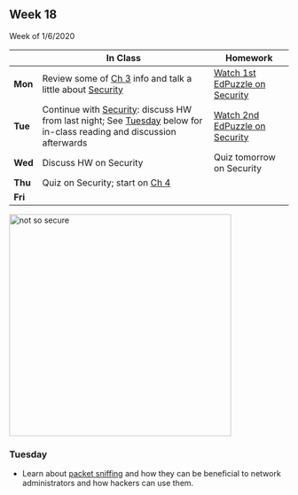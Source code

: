 <meta http-equiv="refresh" content="300"/>

## Week 18  
Week of 1/6/2020 

  |       |In Class               |Homework   |
  |-------|---------              |---------  |
  |**Mon**|Review some of [Ch 3](/ap/curriculum/3/) info and talk a little about [Security](/ap/curriculum/understanding_technology/security/)|[Watch 1st EdPuzzle on Security](https://edpuzzle.com/assignments/5e13baa2db633327c8b03779/watch)|
  |**Tue**|Continue with [Security](/ap/curriculum/understanding_technology/security/): discuss HW from last night; See [Tuesday](/ap/weeks/week18/#tuesday) below for in-class reading and discussion afterwards |[Watch 2nd EdPuzzle on Security](https://edpuzzle.com/assignments/5e14cda6772740414414647a/watch)|
  |**Wed**|Discuss HW on Security| Quiz tomorrow on Security|
  |**Thu**|Quiz on Security; start on [Ch 4](/ap/curriculum/4/) ||
  |**Fri**| ||

<img src="https://preview.redd.it/eafhy86n5e541.jpg?width=960&crop=smart&auto=webp&s=02a67930b4e5a835eb74f034f98a1e4ad2074607" alt="not so secure" height="400">

### Tuesday
  * Learn about [packet sniffing](https://www.dnsstuff.com/packet-sniffers) and how they can be beneficial to network administrators and how hackers can use them.